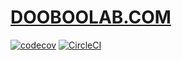 # [DOOBOOLAB.COM](https://dooboolab.com)
[![codecov](https://codecov.io/gh/dooboolab/dooboolab.com/branch/master/graph/badge.svg)](https://codecov.io/gh/dooboolab/dooboolab.com)
[![CircleCI](https://circleci.com/gh/dooboolab/dooboolab.com.svg?style=shield)](https://circleci.com/gh/dooboolab/dooboolab.com)
